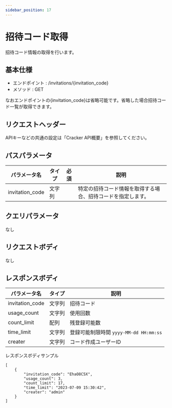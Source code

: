 ```yaml
---
sidebar_position: 17
---
```


# 招待コード取得
招待コード情報の取得を行います。

## 基本仕様
- エンドポイント : /invitations/{invitation_code}
- メソッド : GET

なおエンドポイントの{invitation_code}は省略可能です。省略した場合招待コード一覧が取得できます。

## リクエストヘッダー
APIキーなどの共通の設定は「Cracker API概要」を参照してください。

## パスパラメータ

|パラメータ名|タイプ|必須|説明|
|----|----|----|----|
|invitation_code|文字列||特定の招待コード情報を取得する場合、招待コードを指定します。|

## クエリパラメータ
なし

## リクエストボディ
なし

## レスポンスボディ

|パラメータ名|タイプ|説明|
|----|----|----|
|invitation_code|文字列|招待コード|
|usage_count|文字列|使用回数|
|count_limit|配列|残登録可能数|
|time_limit|文字列|登録可能制限時間 ``yyyy-MM-dd HH:mm:ss``|
|creater|文字列|コード作成ユーザーID|

レスポンスボディサンプル
```
[
    {
        "invitation_code": "EhaO8C5X",
        "usage_count": 3,
        "count_limit": 17,
        "time_limit": "2023-07-09 15:30:42",
        "creater": "admin"
    }
]
```
